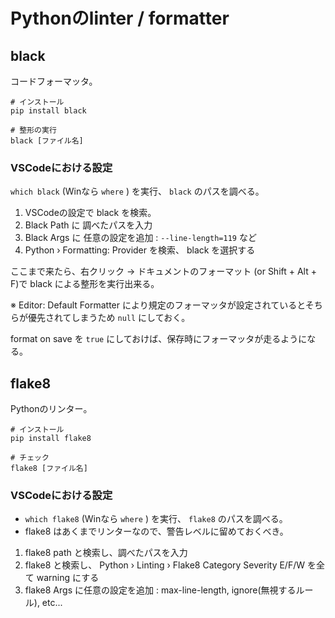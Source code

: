 # Pythonのlinter / formatter

## black

コードフォーマッタ。

```shell
# インストール
pip install black

# 整形の実行
black [ファイル名]
```

### VSCodeにおける設定

`which black` (Winなら `where` ) を実行、 `black` のパスを調べる。

1. VSCodeの設定で black を検索。
2. Black Path に 調べたパスを入力
3. Black Args に 任意の設定を追加 : `--line-length=119` など
4. Python › Formatting: Provider を検索、 black を選択する

ここまで来たら、右クリック → ドキュメントのフォーマット (or Shift + Alt + F)で black による整形を実行出来る。

※ Editor: Default Formatter により規定のフォーマッタが設定されているとそちらが優先されてしまうため `null` にしておく。

format on save を `true` にしておけば、保存時にフォーマッタが走るようになる。


## flake8

Pythonのリンター。

```shell
# インストール
pip install flake8

# チェック
flake8 [ファイル名]
```

### VSCodeにおける設定

- `which flake8` (Winなら `where` ) を実行、 `flake8` のパスを調べる。
- flake8 はあくまでリンターなので、警告レベルに留めておくべき。

1. flake8 path と検索し、調べたパスを入力
2. flake8 と検索し、 Python › Linting › Flake8 Category Severity E/F/W を全て warning にする
3. flake8 Args に任意の設定を追加 : max-line-length, ignore(無視するルール), etc...
